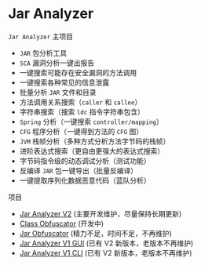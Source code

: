 # Jar Analyzer

`Jar Analyzer` 主项目

- `JAR` 包分析工具
- `SCA` 漏洞分析一键出报告
- 一键搜索可能存在安全漏洞的方法调用
- 一键搜索各种常见的信息泄露
- 批量分析 `JAR` 文件和目录
- 方法调用关系搜索（`caller` 和 `callee`）
- 字符串搜索（搜索 `ldc` 指令字符串包含）
- `Spring` 分析（一键搜索 `controller/mapping`）
- `CFG` 程序分析（一键得到方法的 `CFG` 图）
- `JVM` 栈帧分析（多种方式分析方法字节码的栈帧）
- 进阶表达式搜索（更自由更强大的表达式搜索）
- 字节码指令级的动态调试分析（测试功能）
- 反编译 `JAR` 包一键导出（批量反编译）
- 一键提取序列化数据恶意代码（蓝队分析）

项目

- [Jar Analyzer V2](https://github.com/jar-analyzer/jar-analyzer) (主要开发维护，尽量保持长期更新)
- [Class Obfuscator](https://github.com/jar-analyzer/class-obf) (开发中)
- [Jar Obfuscator](https://github.com/jar-analyzer/jar-obfuscator) (精力不足，时间不足，不再维护)
- [Jar Analyzer V1 GUI](https://github.com/jar-analyzer/jar-analyzer-v1-gui) (已有 V2 新版本，老版本不再维护)
- [Jar Analyzer V1 CLI](https://github.com/jar-analyzer/jar-analyzer-v1-cli) (已有 V2 新版本，老版本不再维护)
